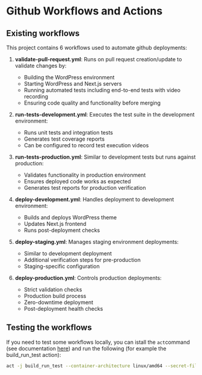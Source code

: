 # Github Workflows and Actions

## Existing workflows

This project contains 6 workflows used to automate github deployments:

1. **validate-pull-request.yml**: Runs on pull request creation/update to validate changes by:

    - Building the WordPress environment
    - Starting WordPress and Next.js servers
    - Running automated tests including end-to-end tests with video recording
    - Ensuring code quality and functionality before merging

2. **run-tests-development.yml**: Executes the test suite in the development environment:

    - Runs unit tests and integration tests
    - Generates test coverage reports
    - Can be configured to record test execution videos

3. **run-tests-production.yml**: Similar to development tests but runs against production:

    - Validates functionality in production environment
    - Ensures deployed code works as expected
    - Generates test reports for production verification

4. **deploy-development.yml**: Handles deployment to development environment:

    - Builds and deploys WordPress theme
    - Updates Next.js frontend
    - Runs post-deployment checks

5. **deploy-staging.yml**: Manages staging environment deployments:

    - Similar to development deployment
    - Additional verification steps for pre-production
    - Staging-specific configuration

6. **deploy-production.yml**: Controls production deployments:
    - Strict validation checks
    - Production build process
    - Zero-downtime deployment
    - Post-deployment health checks

## Testing the workflows

If you need to test some workflows locally, you can istall the `act`command (see documentation [here](https://nektosact.com/usage)) and run the following (for example the build_run_test action):

```bash
act -j build_run_test --container-architecture linux/amd64 --secret-file .env.github.secrets.example --var-file .env.github.variables.example
```
